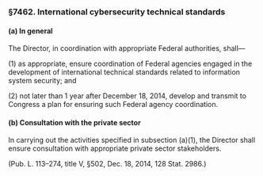### §7462. International cybersecurity technical standards ###

#### (a) In general ####

The Director, in coordination with appropriate Federal authorities, shall—

(1) as appropriate, ensure coordination of Federal agencies engaged in the development of international technical standards related to information system security; and

(2) not later than 1 year after December 18, 2014, develop and transmit to Congress a plan for ensuring such Federal agency coordination.

#### (b) Consultation with the private sector ####

In carrying out the activities specified in subsection (a)(1), the Director shall ensure consultation with appropriate private sector stakeholders.

(Pub. L. 113–274, title V, §502, Dec. 18, 2014, 128 Stat. 2986.)